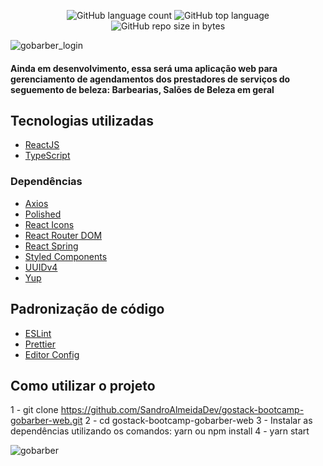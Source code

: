 
<p align="center">
  <img alt="GitHub language count" src="https://img.shields.io/github/languages/count/SandroAlmeidaDev/gostack-bootcamp-gobarber-web">

  <img alt="GitHub top language" src="https://img.shields.io/github/languages/top/SandroAlmeidaDev/gostack-bootcamp-gobarber-web?logo=typescript">

  <img alt="GitHub repo size in bytes" src="https://img.shields.io/github/repo-size/SandroAlmeidaDev/gostack-bootcamp-gobarber-web?color=green">

  <br>

![gobarber_login](https://user-images.githubusercontent.com/58606794/83960124-5fbe0380-a85b-11ea-9a7a-d5df5f80c9bd.jpg)

#### Ainda em desenvolvimento, essa será uma aplicação web para gerenciamento de agendamentos dos prestadores de serviços do seguemento de beleza: Barbearias, Salões de Beleza em geral

## Tecnologias utilizadas

- [ReactJS](https://pt-br.reactjs.org/)
- [TypeScript](https://www.typescriptlang.org/)

### Dependências

- [Axios](https://github.com/axios/axios)
- [Polished](https://polished.js.org/)
- [React Icons](https://react-icons.github.io/react-icons/)
- [React Router DOM](https://github.com/ReactTraining/react-router#readme)
- [React Spring](https://www.react-spring.io/)
- [Styled Components](https://styled-components.com/)
- [UUIDv4](https://github.com/thenativeweb/uuidv4#readme)
- [Yup](https://github.com/jquense/yup)

## Padronização de código

- [ESLint](https://eslint.org/)
- [Prettier](https://prettier.io/)
- [Editor Config](https://editorconfig.org/)

## Como utilizar o projeto

1 - git clone https://github.com/SandroAlmeidaDev/gostack-bootcamp-gobarber-web.git
2 - cd gostack-bootcamp-gobarber-web
3 - Instalar as dependências utilizando os comandos: yarn ou npm install
4 - yarn start

![gobarber](https://user-images.githubusercontent.com/58606794/83960697-3e144a80-a862-11ea-9811-b594869207de.gif)




